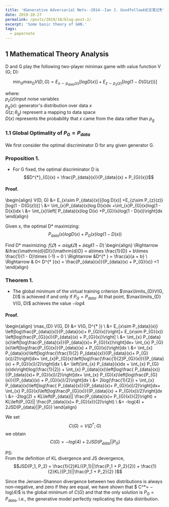 ```yaml
---
title: '《Generative Adversarial Nets--2014--Ian J. Goodfellow》论文笔记¶'
date: 2019-10-27
permalink: /posts/2019/10/blog-post-2/
excerpt: 'Some basic theory of GAN.'
tags:
  - papernote
---
```



## 1 Mathematical Theory Analysis

D and G play the following two-player minimax game with value function V (G; D):  

$$ \min_{G} \max_{D} V(D, G)  = E_{x\sim p_{data}(x)}\left[log D(x)\right] + E_{z\sim p_{z}(z)}\left[log\left(1 - D(G(z))\right)\right]$$  

where:  
    $p_{z}(z)$input noise variables  
    $p_{g}(x)$: generator's distribution over data $x$  
    $G(z; \theta_{g})$ represent a mapping to data space  
    $D(x)$ represents the probability that $x$ came from the data rather than $p_{g}$
    
    
    
### 1.1 Global Optimality of $P_{G} = P_{data}$
We first consider the optimal discriminator D for any given generator G.  
### Proposition 1. 
* For G fixed, the optimal discriminator D is
$$D^{*}_{G}(x) = \frac{P_{data}(x)}{P_{data}(x) +  P_{G}(x)}$$

#### Proof. 

\begin{align}
V(D, G)  &= E_{x\sim P_{data}(x)}[log D(x)] +E_{z\sim P_{z}(z)}[log(1 - D(G(z)))]  \\
&= \int_{x}P_{data}(x)log D(x)dx +\int_{x}P_{G}(x)log(1 - D(x))dx  \\
&= \int_{x}\left[ P_{data}(x)log D(x) +P_{G}(x)log(1 - D(x))\right]dx
\end{align}

Given x, the optimal D* maximizing: 
$$P_{data}(x)log D(x) +P_{G}(x)log(1 - D(x))$$

Find D* maximizing:   $f(𝐷) = a𝑙𝑜𝑔(𝐷) + 𝑏𝑙𝑜𝑔(1 − D)$
\begin{align}
    \Rightarrow  &\frac{\mathrm{d}(D)}{\mathrm{d}D} = a\times \frac{1}{D} + b\times \frac{1}{1 - D}\times (-1) = 0  \\
    \Rightarrow  &D^{* } = \frac{a}{a + b}  \\
    \Rightarrow  & 0< D^{* }(x) = \frac{P_{data}(x)}{P_{data}(x) +  P_{G}(x)} <1
\end{align}

### Theorem 1. 
* The global minimum of the virtual training criterion $\max\limits_{D}V(G, D)$ is achieved if and only if $P_{G} = P_{data}$. At that point, $\max\limits_{D} V(G, D)$ achieves the value $-log4$  

#### Proof.
\begin{align}
    \max_{D} V(G, D) &= V(G, D^{* })  \\
    &= E_{x\sim P_{data}(x)} \left[log\frac{P_{data}(x)}{P_{data}(x)+  P_{G}(x)}\right]+ E_{x\sim P_{G}(x)} \left[log\frac{P_{G}(x)}{P_{data}(x) +  P_{G}(x)}\right]  \\
    &= \int_{x} P_{data}(x)\left[log\frac{P_{data}(x)}{P_{data}(x)+  P_{G}(x)}\right]dx+ \int_{x} P_{G}(x)\left[log\frac{P_{G}(x)}{P_{data}(x) +  P_{G}(x)}\right]dx  \\
    &=  \int_{x} P_{data}(x)\left[log\frac{\frac{1}{2} P_{data}(x)}{(P_{data}(x)+  P_{G}(x))/2}\right]dx+ \int_{x}P_{G}(x)\left[log\frac{\frac{1}{2}P_{G}(x)}{(P_{data}(x) +  P_{G}(x))/2}\right]dx  \\
    &= \left(\int_{x} P_{data}(x)dx + \int_{x}  P_{G}(x)dx\right)log(\frac{1}{2}) + \int_{x} P_{data}(x)\left[log\frac{ P_{data}(x)}{(P_{data}(x)+  P_{G}(x))/2}\right]dx+ \int_{x}  P_{G}(x)\left[log\frac{P_{G}(x)}{(P_{data}(x) +  P_{G}(x))/2}\right]dx  \\
    &= 2log(\frac{1}{2}) + \int_{x} P_{data}(x)\left[log\frac{ P_{data}(x)}{(P_{data}(x)+  P_{G}(x))/2}\right]dx+ \int_{x}  P_{G}(x)\left[log\frac{P_{G}(x)}{(P_{data}(x) +  P_{G}(x))/2}\right]dx  \\
    &= -2log(2) + KL\left(P_{data}|| \frac{P_{data}(x)+  P_{G}(x)}{2}\right) + KL\left(P_{G}|| \frac{P_{data}(x)+  P_{G}(x)}{2}\right)  \\
    &= -log(4) + 2JSD(P_{data}||P_{G})
\end{align}

We set
$$C(G) = V (D^{* }; G)$$
we obtain
$$C(G) = -log(4) + 2JSD(P_{data}||P_{G})$$


PS:  
From the definition of KL divergence and JS devergence,
$$JSD(P_1, P_2) = \frac{1}{2}KL({P_1}||\frac{P_1 + P_2}{2}) + \frac{1}{2}KL({P_1}||\frac{P_1 + P_2}{2} )$$

Since the Jensen–Shannon divergence between two distributions is always non-negative, and zero if they are equal, we have shown that $ C^*= − log(4)$ is the global minimum of $C(G)$ and that the only solution is $P_G = P_{data}$, i.e., the generative model perfectly replicating the data distribution.

